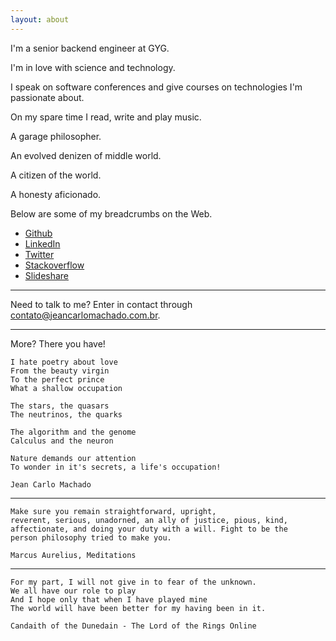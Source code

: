 ```yaml
---
layout: about
---
```


I'm a senior backend engineer at GYG.

I'm in love with science and technology.

I speak on software conferences and give courses on technologies I'm passionate about.

On my spare time I read, write and play music.

A garage philosopher.

An evolved denizen of middle world.

A citizen of the world.

A honesty aficionado.



Below are some of my breadcrumbs on the Web.

 - [Github](https://github.com/jeanCarloMachado)
 - [LinkedIn](https://br.linkedin.com/in/jean-carlo-machado-53b15977)
 - [Twitter](https://twitter.com/JeanCarloMachad)
 - [Stackoverflow](http://stackoverflow.com/users/3344920/jean-carlo-machado)
 - [Slideshare](https://www.slideshare.net/jeancarlomachado)

---

Need to talk to me? Enter in contact through contato@jeancarlomachado.com.br.


---

More? There you have!


    I hate poetry about love
    From the beauty virgin
    To the perfect prince
    What a shallow occupation

    The stars, the quasars
    The neutrinos, the quarks

    The algorithm and the genome
    Calculus and the neuron

    Nature demands our attention
    To wonder in it's secrets, a life's occupation!

    Jean Carlo Machado

----


    Make sure you remain straightforward, upright,
    reverent, serious, unadorned, an ally of justice, pious, kind,
    affectionate, and doing your duty with a will. Fight to be the
    person philosophy tried to make you.

    Marcus Aurelius, Meditations

----

    For my part, I will not give in to fear of the unknown.
    We all have our role to play
    And I hope only that when I have played mine
    The world will have been better for my having been in it.

    Candaith of the Dunedain - The Lord of the Rings Online

